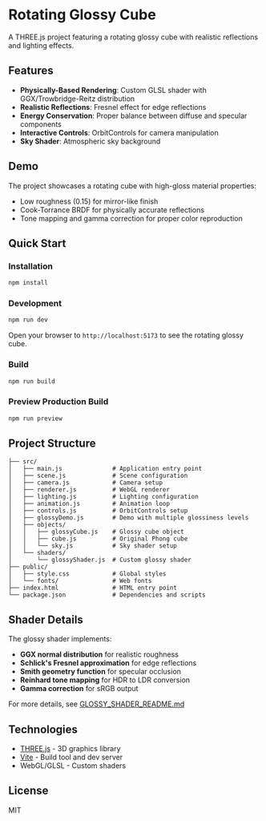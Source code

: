 # Rotating Glossy Cube

A THREE.js project featuring a rotating glossy cube with realistic reflections and lighting effects.

## Features

- **Physically-Based Rendering**: Custom GLSL shader with GGX/Trowbridge-Reitz distribution
- **Realistic Reflections**: Fresnel effect for edge reflections
- **Energy Conservation**: Proper balance between diffuse and specular components
- **Interactive Controls**: OrbitControls for camera manipulation
- **Sky Shader**: Atmospheric sky background

## Demo

The project showcases a rotating cube with high-gloss material properties:
- Low roughness (0.15) for mirror-like finish
- Cook-Torrance BRDF for physically accurate reflections
- Tone mapping and gamma correction for proper color reproduction

## Quick Start

### Installation

```bash
npm install
```

### Development

```bash
npm run dev
```

Open your browser to `http://localhost:5173` to see the rotating glossy cube.

### Build

```bash
npm run build
```

### Preview Production Build

```bash
npm run preview
```

## Project Structure

```
├── src/
│   ├── main.js              # Application entry point
│   ├── scene.js             # Scene configuration
│   ├── camera.js            # Camera setup
│   ├── renderer.js          # WebGL renderer
│   ├── lighting.js          # Lighting configuration
│   ├── animation.js         # Animation loop
│   ├── controls.js          # OrbitControls setup
│   ├── glossyDemo.js        # Demo with multiple glossiness levels
│   ├── objects/
│   │   ├── glossyCube.js    # Glossy cube object
│   │   ├── cube.js          # Original Phong cube
│   │   └── sky.js           # Sky shader setup
│   └── shaders/
│       └── glossyShader.js  # Custom glossy shader
├── public/
│   ├── style.css            # Global styles
│   └── fonts/               # Web fonts
├── index.html               # HTML entry point
└── package.json             # Dependencies and scripts
```

## Shader Details

The glossy shader implements:
- **GGX normal distribution** for realistic roughness
- **Schlick's Fresnel approximation** for edge reflections
- **Smith geometry function** for specular occlusion
- **Reinhard tone mapping** for HDR to LDR conversion
- **Gamma correction** for sRGB output

For more details, see [GLOSSY_SHADER_README.md](./GLOSSY_SHADER_README.md)

## Technologies

- [THREE.js](https://threejs.org/) - 3D graphics library
- [Vite](https://vitejs.dev/) - Build tool and dev server
- WebGL/GLSL - Custom shaders

## License

MIT
